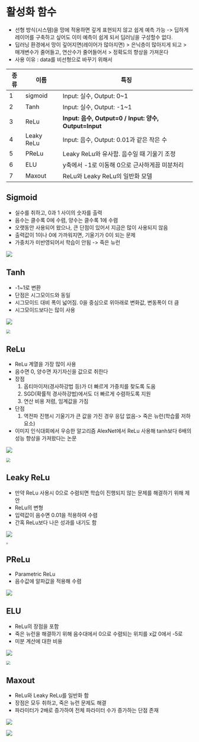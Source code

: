 # 활성화 함수

- 선형 방식(시스템)을 망에 적용하면 깊게 표현되지 않고 쉽게 예측 가능 -> 딥하게 레이어를 구축하고 싶어도 이미 예측이 쉽게 되서 딥러닝을 구성할수 없다.
- 딥러닝 환경에서 망이 깊어지면(레이어가 많아지면) > 은닉층이 많아지게 되고 > 매개변수가 줄어들고, 연산수가 줄어들어서 > 정확도의 향상을 가져온다
- 사용 이유 : data를 비선형으로 바꾸기 위해서

| 종류 | 이름       | 특징                                                  |
| ---- | ---------- | ----------------------------------------------------- |
| 1    | sigmoid    | Input: 실수, Output: 0~1                              |
| 2    | Tanh       | Input: 실수, Output: -1~1                             |
| 3    | ReLu       | **Input: 음수, Output=0 / Input: 양수, Output=Input** |
| 4    | Leaky ReLu | Input: 음수, Output: 0.01과 같은 작은 수              |
| 5    | PReLu      | Leaky ReLu와 유사함. 음수일 때 기울기 조정            |
| 6    | ELU        | y축에서 -1로 이동해 0으로 근사하게끔 미분처리         |
| 7    | Maxout     | ReLu와 Leaky ReLu의 일반화 모델                       |



## Sigmoid

- 실수를 취하고, 0과 1 사이의 숫자를 출력
- 음수는 클수록 0에 수렴, 양수는 클수록 1에 수렴
- 오랫동안 사용되어 왔으나, 큰 단점이 있어서 지금은 많이 사용되지 않음
- 출력값이 1이나 0에 가까워지면, 기울기가 0이 되는 문제
- 가중치가 미반영되어서 학습이 안됨 -> 죽은 뉴런

![](https://github.com/cr2w59/pengsoo/blob/master/dl/doc/images/5.sigmoid.png?raw=true)



## Tanh

- -1\~1로 변환
- 단점은 시그모이드와 동일
- 시그모이드 대비 폭이 넓어짐. 0을 중심으로 위아래로 변화값, 변동폭이 더 큼
- 시그모이드보다는 많이 사용

![](https://github.com/cr2w59/pengsoo/blob/master/dl/doc/images/3_2.png?raw=true)

<img src="https://github.com/cr2w59/pengsoo/blob/master/dl/doc/images/3_3.png?raw=true" style="zoom: 67%;" />



## ReLu

- ReLu 계열을 가장 많이 사용
- 음수면 0, 양수면 자기자신을 값으로 취한다
- 장점
  1. 옵티마이저(경사하강법 등)가 더 빠르게 가중치를 찾도록 도움
  2. SGD(확률적 경사하강법)에서도 더 빠르게 수렴하도록 지원
  3. 연산 비용 저렴, 임계값을 가짐
- 단점
  1. 역전파 진행시 기울기가 큰 값을 가진 경우 응답 없음-> 죽은 뉴런(학습률 저하 요소)
- 이미지 인식대회에서 우승한 알고리즘 AlexNet에서 ReLu 사용해 tanh보다 6배의 성능 향상을 가져왔다는 논문

![](https://github.com/cr2w59/pengsoo/blob/master/dl/doc/images/3_4.png?raw=true)

<img src="https://github.com/cr2w59/pengsoo/blob/master/dl/doc/images/3_5.png?raw=true" style="zoom:67%;" />



## Leaky ReLu

- 만약 ReLu 사용시 0으로 수렴되면 학습이 진행되지 않는 문제를 해결하기 위해 제안
- ReLu의 변형
- 입력값이 음수면 0.01을 적용하여 수렴
- 간혹 ReLu보다 나은 성과를 내기도 함

![](https://github.com/cr2w59/pengsoo/blob/master/dl/doc/images/3_6.png?raw=true)

<img src="https://github.com/cr2w59/pengsoo/blob/master/dl/doc/images/3_7.png?raw=true" style="zoom: 33%;" />



## PReLu

- Parametric ReLu
- 음수값에 알파값을 적용해 수렴

![](https://github.com/cr2w59/pengsoo/blob/master/dl/doc/images/3_8.png?raw=true)



## ELU

- ReLu의 장점을 포함
- 죽은 뉴런을 해결하기 위해 음수대에서 0으로 수렴되는 위치를 x값 0에서 -5로 
- 미분 계산에 대한 비용

![](https://github.com/cr2w59/pengsoo/blob/master/dl/doc/images/3_9.png?raw=true)

<img src="https://github.com/cr2w59/pengsoo/blob/master/dl/doc/images/3_10.png?raw=true" style="zoom: 67%;" />



## Maxout

- ReLu와 Leaky ReLu를 일반화 함
- 장점은 모두 취하고, 죽은 뉴런 문제도 해결
- 파라미터가 2배로 증가하여 전체 파라미터 수가 증가하는 단점 존재

![](https://github.com/cr2w59/pengsoo/blob/master/dl/doc/images/3_11.png?raw=true)

![](https://github.com/cr2w59/pengsoo/blob/master/dl/doc/images/3_12.png?raw=true)